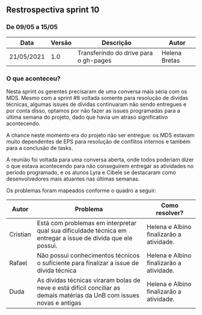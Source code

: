## Restrospectiva sprint 10

### De 09/05 a 15/05

| Data       | Versão | Descrição                                           | Autor              |
| ---------- | ------ | --------------------------------------------------- | ------------------ |
| 21/05/2021 | 1.0    | Transferindo do drive para o gh-pages               |    Helena Bretas   |


### O que aconteceu?

Nesta sprint os gerentes precisaram de uma conversa mais séria com os MDS. Mesmo com a sprint #8 voltada somente para resolução de dívidas técnicas, algumas issues de dívidas continuaram não sendo entregues e por conta disso, optamos por não fazer as issues programadas para a última semana do projeto, dado que havia um atraso significativo acontecendo.

A chance neste momento era do projeto não ser entregue: os MDS estavam muito dependentes de EPS para resolução de conflitos internos e também para a conclusão de tasks. 

A reunião foi voltada para uma conversa aberta, onde todos poderiam dizer o que estava acontecendo para não conseguirem entregar as atividades no período programado, e os alunos Lyra e Cibele se destacaram como desenvolvedores mais atuantes nas últimas semanas. 

Os problemas foram mapeados conforme o quadro a seguir:

| Autor       | Problema | Como resolver?         | 
| ---------- | ------ | --------------------------------------------------- |
| Cristian | Está com problemas em interpretar qual sua dificuldade técnica em entregar a issue de dívida que ele possui.  | Helena e Albino finalizarão a atividade.               |    
| Rafael | Não possui conhecimentos técnicos o suficiente para finalizar a issue de dívida técnica | Helena e Albino finalizarão a atividade.
| Duda   |  As dívidas técnicas viraram bolas de neve e está difícil conciliar as demais matérias da UnB com issues novas e antigas   | Helena e Albino finalizarão a atividade.